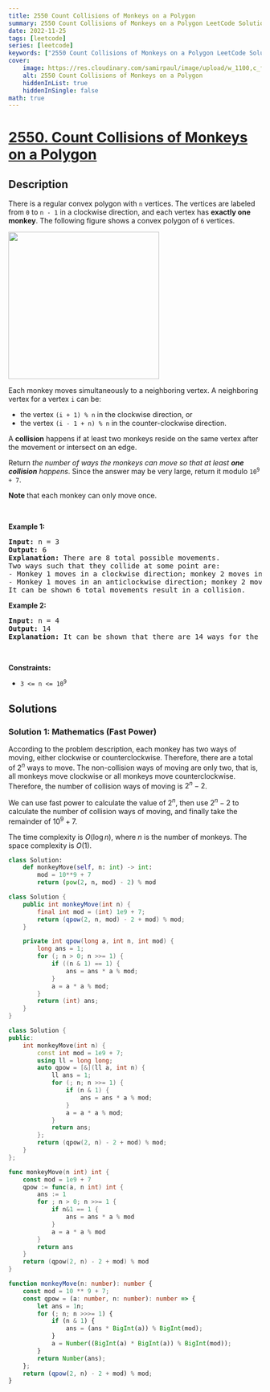 ```yaml
---
title: 2550 Count Collisions of Monkeys on a Polygon
summary: 2550 Count Collisions of Monkeys on a Polygon LeetCode Solution Explained
date: 2022-11-25
tags: [leetcode]
series: [leetcode]
keywords: ["2550 Count Collisions of Monkeys on a Polygon LeetCode Solution Explained in all languages", "2550 Count Collisions of Monkeys on a Polygon", "LeetCode", "leetcode solution in Python3 C++ Java Go PHP Ruby Swift TypeScript Rust C# JavaScript C", "GeeksforGeeks", "InterviewBit", "Coding Ninjas", "HackerRank", "HackerEarth", "CodeChef", "TopCoder", "AlgoExpert", "freeCodeCamp", "Codeforces", "GitHub", "AtCoder", "Samir Paul"]
cover:
    image: https://res.cloudinary.com/samirpaul/image/upload/w_1100,c_fit,co_rgb:FFFFFF,l_text:Arial_75_bold:2550 Count Collisions of Monkeys on a Polygon - Solution Explained/problem-solving.webp
    alt: 2550 Count Collisions of Monkeys on a Polygon
    hiddenInList: true
    hiddenInSingle: false
math: true
---
```



# [2550. Count Collisions of Monkeys on a Polygon](https://leetcode.com/problems/count-collisions-of-monkeys-on-a-polygon)


## Description

<p>There is a regular convex polygon with <code>n</code> vertices. The vertices are labeled from <code>0</code> to <code>n - 1</code> in a clockwise direction, and each vertex has <strong>exactly one monkey</strong>. The following figure shows a convex polygon of <code>6</code> vertices.</p>
<img alt="" src="https://spcdn.pages.dev/leetcode/problems/2550.Count%20Collisions%20of%20Monkeys%20on%20a%20Polygon/images/hexagon.jpg" style="width: 300px; height: 293px;" />
<p>Each monkey moves simultaneously to a neighboring vertex. A neighboring vertex for a vertex <code>i</code> can be:</p>

<ul>
	<li>the vertex <code>(i + 1) % n</code> in the clockwise direction, or</li>
	<li>the vertex <code>(i - 1 + n) % n</code> in the counter-clockwise direction.</li>
</ul>

<p>A <strong>collision</strong> happens if at least two monkeys reside on the same vertex after the movement or intersect&nbsp;on an edge.</p>

<p>Return <em>the number of ways the monkeys can move so that at least <strong>one collision</strong></em> <em> happens</em>. Since the answer may be very large, return it modulo <code>10<sup>9 </sup>+ 7</code>.</p>

<p><strong>Note</strong> that each monkey can only move once.</p>

<p>&nbsp;</p>
<p><strong class="example">Example 1:</strong></p>

<pre>
<strong>Input:</strong> n = 3
<strong>Output:</strong> 6
<strong>Explanation:</strong> There are 8 total possible movements.
Two ways such that they collide at some point are:
- Monkey 1 moves in a clockwise direction; monkey 2 moves in an anticlockwise direction; monkey 3 moves in a clockwise direction. Monkeys 1 and 2 collide.
- Monkey 1 moves in an anticlockwise direction; monkey 2 moves in an anticlockwise direction; monkey 3 moves in a clockwise direction. Monkeys 1 and 3 collide.
It can be shown 6 total movements result in a collision.
</pre>

<p><strong class="example">Example 2:</strong></p>

<pre>
<strong>Input:</strong> n = 4
<strong>Output:</strong> 14
<strong>Explanation:</strong> It can be shown that there are 14 ways for the monkeys to collide.
</pre>

<p>&nbsp;</p>
<p><strong>Constraints:</strong></p>

<ul>
	<li><code>3 &lt;= n &lt;= 10<sup>9</sup></code></li>
</ul>

## Solutions

### Solution 1: Mathematics (Fast Power)

According to the problem description, each monkey has two ways of moving, either clockwise or counterclockwise. Therefore, there are a total of $2^n$ ways to move. The non-collision ways of moving are only two, that is, all monkeys move clockwise or all monkeys move counterclockwise. Therefore, the number of collision ways of moving is $2^n - 2$.

We can use fast power to calculate the value of $2^n$, then use $2^n - 2$ to calculate the number of collision ways of moving, and finally take the remainder of $10^9 + 7$.

The time complexity is $O(\log n)$, where $n$ is the number of monkeys. The space complexity is $O(1)$.

<!-- tabs:start -->

```python
class Solution:
    def monkeyMove(self, n: int) -> int:
        mod = 10**9 + 7
        return (pow(2, n, mod) - 2) % mod
```

```java
class Solution {
    public int monkeyMove(int n) {
        final int mod = (int) 1e9 + 7;
        return (qpow(2, n, mod) - 2 + mod) % mod;
    }

    private int qpow(long a, int n, int mod) {
        long ans = 1;
        for (; n > 0; n >>= 1) {
            if ((n & 1) == 1) {
                ans = ans * a % mod;
            }
            a = a * a % mod;
        }
        return (int) ans;
    }
}
```

```cpp
class Solution {
public:
    int monkeyMove(int n) {
        const int mod = 1e9 + 7;
        using ll = long long;
        auto qpow = [&](ll a, int n) {
            ll ans = 1;
            for (; n; n >>= 1) {
                if (n & 1) {
                    ans = ans * a % mod;
                }
                a = a * a % mod;
            }
            return ans;
        };
        return (qpow(2, n) - 2 + mod) % mod;
    }
};
```

```go
func monkeyMove(n int) int {
	const mod = 1e9 + 7
	qpow := func(a, n int) int {
		ans := 1
		for ; n > 0; n >>= 1 {
			if n&1 == 1 {
				ans = ans * a % mod
			}
			a = a * a % mod
		}
		return ans
	}
	return (qpow(2, n) - 2 + mod) % mod
}
```

```ts
function monkeyMove(n: number): number {
    const mod = 10 ** 9 + 7;
    const qpow = (a: number, n: number): number => {
        let ans = 1n;
        for (; n; n >>>= 1) {
            if (n & 1) {
                ans = (ans * BigInt(a)) % BigInt(mod);
            }
            a = Number((BigInt(a) * BigInt(a)) % BigInt(mod));
        }
        return Number(ans);
    };
    return (qpow(2, n) - 2 + mod) % mod;
}
```

<!-- tabs:end -->

<!-- end -->
